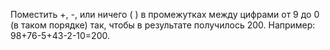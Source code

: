 Поместить +, -, или ничего ( ) в промежутках между цифрами от 9 до 0 (в таком порядке) так, чтобы в результате получилось 200. 
Например: 98+76-5+43-2-10=200.

